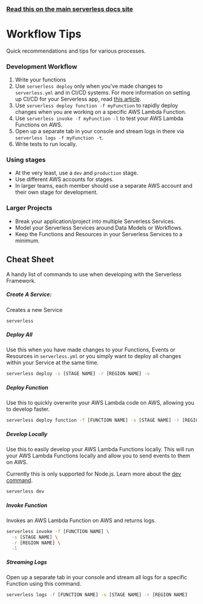<!--
title: Serverless Framework - AWS Lambda - Workflow Tips
description: A guide and cheatsheet containing CLI commands and workflow recommendations for efficient Serverless Framework development.
short_title: Workflow Tips
menuText: Workflow
keywords:
  [
    'Serverless Framework',
    'AWS Lambda',
    'workflow tips',
    'CLI commands',
    'development',
    'stages',
    'deployment',
    'CI/CD',
  ]
-->

<!-- DOCS-SITE-LINK:START automatically generated  -->

### [Read this on the main serverless docs site](https://www.serverless.com/framework/guides/workflow)

<!-- DOCS-SITE-LINK:END -->

# Workflow Tips

Quick recommendations and tips for various processes.

### Development Workflow

1. Write your functions
2. Use `serverless deploy` only when you've made changes to `serverless.yml` and in CI/CD systems. For more information on setting up CI/CD for your Serverless app, read [this article](https://serverless.com/blog/ci-cd-workflow-serverless-apps-with-circleci).
3. Use `serverless deploy function -f myFunction` to rapidly deploy changes when you are working on a specific AWS Lambda Function.
4. Use `serverless invoke -f myFunction -l` to test your AWS Lambda Functions on AWS.
5. Open up a separate tab in your console and stream logs in there via `serverless logs -f myFunction -t`.
6. Write tests to run locally.

### Using stages

- At the very least, use a `dev` and `production` stage.
- Use different AWS accounts for stages.
- In larger teams, each member should use a separate AWS account and their own stage for development.

### Larger Projects

- Break your application/project into multiple Serverless Services.
- Model your Serverless Services around Data Models or Workflows.
- Keep the Functions and Resources in your Serverless Services to a minimum.

## Cheat Sheet

A handy list of commands to use when developing with the Serverless Framework.

##### Create A Service:

Creates a new Service

```bash
serverless
```

##### Deploy All

Use this when you have made changes to your Functions, Events or Resources in `serverless.yml` or you simply want to deploy all changes within your Service at the same time.

```bash
serverless deploy -s [STAGE NAME] -r [REGION NAME] -v
```

##### Deploy Function

Use this to quickly overwrite your AWS Lambda code on AWS, allowing you to develop faster.

```bash
serverless deploy function -f [FUNCTION NAME] -s [STAGE NAME] -r [REGION NAME]
```

##### Develop Locally

Use this to easily develop your AWS Lambda Functions locally. This will run your AWS Lambda Functions locally and allow you to send events to them on AWS.

Currently this is only supported for Node.js. Learn more about the [dev command](../providers/aws/cli-reference/dev.md).

```bash
serverless dev
```

##### Invoke Function

Invokes an AWS Lambda Function on AWS and returns logs.

```bash
serverless invoke -f [FUNCTION NAME] \
  -s [STAGE NAME] \
  -r [REGION NAME] \
  -l
```

##### Streaming Logs

Open up a separate tab in your console and stream all logs for a specific Function using this command.

```bash
serverless logs -f [FUNCTION NAME] -s [STAGE NAME] -r [REGION NAME]
```
